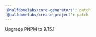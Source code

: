 ```yaml
---
'@halfdomelabs/core-generators': patch
'@halfdomelabs/create-project': patch
---
```


Upgrade PNPM to 9.15.1
